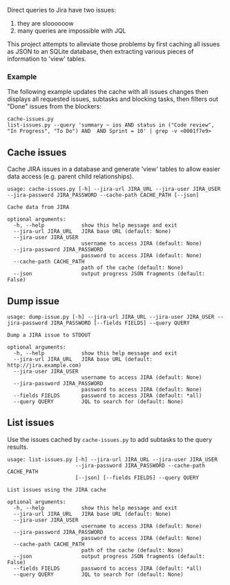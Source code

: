 
Direct queries to Jira have two issues:

1. they are sloooooow
2. many queries are impossible with JQL

This project attempts to alleviate those problems by first caching all issues as JSON to an SQLite database, then extracting various pieces of information to 'view' tables.

### Example

The following example updates the cache with all issues changes then displays all requested issues, subtasks and blocking tasks, then filters out "Done" issues from the blockers:

```shell
cache-issues.py
list-issues.py --query 'summary ~ ios AND status in ("Code review", "In Progress", "To Do") AND  AND Sprint = 10' | grep -v <0001f7e9>
```

## Cache issues

Cache JIRA issues in a database and generate 'view' tables to allow easier data access (e.g. parent child relationships).

```
usage: cache-issues.py [-h] --jira-url JIRA_URL --jira-user JIRA_USER --jira-password JIRA_PASSWORD --cache-path CACHE_PATH [--json]

Cache data from JIRA

optional arguments:
  -h, --help            show this help message and exit
  --jira-url JIRA_URL   JIRA base URL (default: None)
  --jira-user JIRA_USER
                        username to access JIRA (default: None)
  --jira-password JIRA_PASSWORD
                        password to access JIRA (default: None)
  --cache-path CACHE_PATH
                        path of the cache (default: None)
  --json                output progress JSON fragments (default: False)
```

## Dump issue

```
usage: dump-issue.py [-h] --jira-url JIRA_URL --jira-user JIRA_USER --jira-password JIRA_PASSWORD [--fields FIELDS] --query QUERY

Dump a JIRA issue to STDOUT

optional arguments:
  -h, --help            show this help message and exit
  --jira-url JIRA_URL   JIRA base URL (default: http://jira.example.com)
  --jira-user JIRA_USER
                        username to access JIRA (default: None)
  --jira-password JIRA_PASSWORD
                        password to access JIRA (default: None)
  --fields FIELDS       password to access JIRA (default: *all)
  --query QUERY         JQL to search for (default: None)
```

## List issues

Use the issues cached by `cache-issues.py` to add subtasks to the query results.

```
usage: list-issues.py [-h] --jira-url JIRA_URL --jira-user JIRA_USER
                      --jira-password JIRA_PASSWORD --cache-path CACHE_PATH
                      [--json] [--fields FIELDS] --query QUERY

List issues using the JIRA cache

optional arguments:
  -h, --help            show this help message and exit
  --jira-url JIRA_URL   JIRA base URL (default: None)
  --jira-user JIRA_USER
                        username to access JIRA (default: None)
  --jira-password JIRA_PASSWORD
                        password to access JIRA (default: None)
  --cache-path CACHE_PATH
                        path of the cache (default: None)
  --json                output progress JSON fragments (default: False)
  --fields FIELDS       password to access JIRA (default: *all)
  --query QUERY         JQL to search for (default: None)
```
